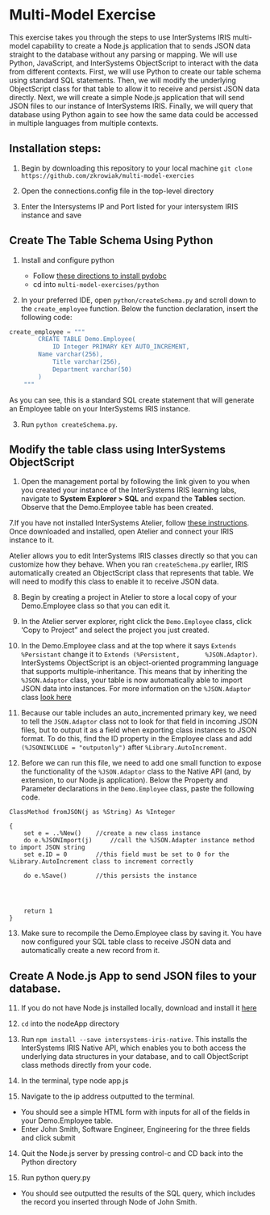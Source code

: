# Multi-Model Exercise

This exercise takes you through the steps to use InterSystems IRIS multi-model capability to create a Node.js application that to sends JSON data straight to the database without any parsing or mapping. We will use Python, JavaScript, and InterSystems ObjectScript to interact with the data from different contexts. First, we will use Python to create our table schema using standard SQL statements.  Then, we will modify the underlying ObjectScript class for that table to allow it to receive and persist JSON data directly. Next, we will create a simple Node.js application that will send JSON files to our instance of InterSystems IRIS. Finally, we will query that database using Python again to see how the same data could be accessed in multiple languages from multiple contexts.

## Installation steps:

1. Begin by downloading this repository to your local machine `git clone https://github.com/zkrowiak/multi-model-exercies`

2. Open the connections.config file in the top-level directory

3. Enter the Intersystems IP and Port listed for your intersystem IRIS instance and save


## Create The Table Schema Using Python
1. Install and configure python
  	* Follow [these directions to install pydobc](https://github.com/intersystems/quickstarts-python/blob/master/pyodbc_install.md)
  	* cd into `multi-model-exercises/python`

2. In your preferred IDE, open `python/createSchema.py` and scroll down to the `create_employee` function. Below the function declaration, insert the following code:

```python
create_employee = """
        CREATE TABLE Demo.Employee(
            ID Integer PRIMARY KEY AUTO_INCREMENT,
	    Name varchar(256),
            Title varchar(256), 
            Department varchar(50)
        )
    """
```

As you can see, this is a standard SQL create statement that will generate an Employee table on your InterSystems IRIS instance.

3. Run `python createSchema.py`. 

## Modify the table class using InterSystems ObjectScript
	
1. Open the management portal by following the link given to you when you created your instance of the InterSystems IRIS learning labs, navigate to **System Explorer > SQL** and expand the **Tables** section.  Observe that the Demo.Employee table has been created.

7.If you have not installed InterSystems Atelier, follow [these instructions](https://download.intersystems.com/download/atelier.csp). Once downloaded and installed, open Atelier and connect your IRIS instance to it.  

Atelier allows you to edit InterSystems IRIS classes directly so that you can customize how they behave. When you ran `createSchema.py` earlier, IRIS automatically created an ObjectScript class that represents that table.  We will need to modify this class to enable it to receive JSON data.

8. Begin by creating a project in Atelier to store a local copy of your Demo.Employee class so that you can edit it.

9. In the Atelier server explorer, right click the `Demo.Employee` class, click ‘Copy to Project” and select the project you just created.

10. In the Demo.Employee class and at the top where it says `Extends %Persistant` change it to `Extends (%Persistent, 		%JSON.Adaptor)`.  InterSystems ObjectScript is an object-oriented programming language that supports multiple-inheritance.  This means that by inheriting the `%JSON.Adaptor` class, your table is now automatically able to import JSON data into instances.  For more information on the `%JSON.Adaptor` class [look here](https://docs.intersystems.com/irislatest/csp/docbook/DocBook.UI.Page.cls?KEY=GJSON_adaptor)

11.  Because our table includes an auto_incremented primary key, we need to tell the `JSON.Adaptor` class not to look for that field in incoming JSON files, but to output it as a field when exporting class instances to JSON format.  To do this, find the ID property in the Employee class and add `(%JSONINCLUDE = "outputonly")` after `%Library.AutoIncrement`.

12. Before we can run this file, we need to add one small function to expose the functionality of the `%JSON.Adaptor` class to the Native API (and, by extension, to our Node.js application).  Below the Property and Parameter declarations in the `Demo.Employee` class, paste the following code.

```ObjectScript
ClassMethod fromJSON(j as %String) As %Integer

{
	set e = ..%New() 	//create a new class instance
	do e.%JSONImport(j) 	//call the %JSON.Adapter instance method to import JSON string
 	set e.ID = 0 		//this field must be set to 0 for the %Library.AutoIncrement class to increment correctly
 	
	do e.%Save() 		//this persists the instance
	
	
	
	
	return 1
}
```
13. Make sure to recompile the Demo.Employee class by saving it. You have now configured your SQL table class to receive JSON data and automatically create a new record from it.

## Create A Node.js App to send JSON files to your database.
11. If you do not have Node.js installed locally, download and install it [here](https://nodejs.org/en/download/)

12. `cd` into the nodeApp directory

13. Run `npm install --save intersystems-iris-native`. This installs the InterSystems IRIS Native API, which enables you to both access the underlying data structures in your database, and to call ObjectScript class methods directly from your code.

12.	In the terminal, type node app.js

13.	Navigate to the ip address outputted to the terminal.
  * You should see a simple HTML form with inputs for all of the fields in your Demo.Employee table.
  * Enter John Smith, Software Engineer, Engineering for the three fields and click submit

14.	Quit the Node.js server by pressing control-c and CD back into the Python directory

15.	Run python query.py
  * You should see outputted the results of the SQL query, which includes the record you inserted through Node of John 			Smith.
